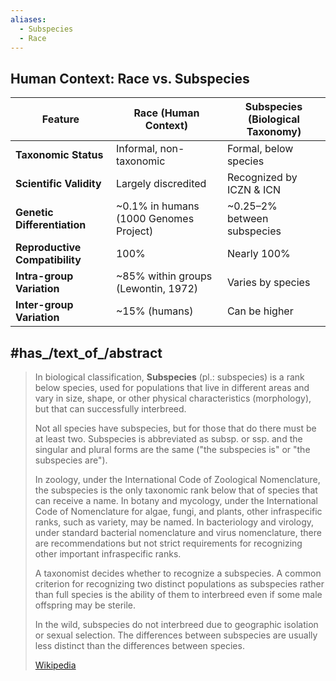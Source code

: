 ```yaml
---
aliases:
  - Subspecies
  - Race
---
```


## Human Context: Race vs. Subspecies

| Feature                        | Race (Human Context)                   | Subspecies (Biological Taxonomy) |
| ------------------------------ | -------------------------------------- | -------------------------------- |
| **Taxonomic Status**           | Informal, non-taxonomic                | Formal, below species            |
| **Scientific Validity**        | Largely discredited                    | Recognized by ICZN & ICN         |
| **Genetic Differentiation**    | ~0.1% in humans (1000 Genomes Project) | ~0.25–2% between subspecies      |
| **Reproductive Compatibility** | 100%                                   | Nearly 100%                      |
| **Intra-group Variation**      | ~85% within groups (Lewontin, 1972)    | Varies by species                |
| **Inter-group Variation**      | ~15% (humans)                          | Can be higher                    |


## #has_/text_of_/abstract 

> In biological classification, **Subspecies** (pl.: subspecies) is a rank below species, 
> used for populations that live in different areas and vary in size, shape, 
> or other physical characteristics (morphology), but that can successfully interbreed. 
> 
> Not all species have subspecies, but for those that do there must be at least two. 
> Subspecies is abbreviated as subsp. or ssp. and the singular and plural forms are the same 
> ("the subspecies is" or "the subspecies are").
>
> In zoology, under the International Code of Zoological Nomenclature, 
> the subspecies is the only taxonomic rank below that of species that can receive a name. 
> In botany and mycology, under the International Code of Nomenclature for algae, fungi, and plants, 
> other infraspecific ranks, such as variety, may be named. 
> In bacteriology and virology, under standard bacterial nomenclature and virus nomenclature, 
> there are recommendations but not strict requirements for recognizing other important infraspecific ranks.
>
> A taxonomist decides whether to recognize a subspecies. 
> A common criterion for recognizing two distinct populations as subspecies rather than full species 
> is the ability of them to interbreed even if some male offspring may be sterile. 
> 
> In the wild, subspecies do not interbreed due to geographic isolation or sexual selection. 
> The differences between subspecies are usually less distinct than the differences between species.
>
> [Wikipedia](https://en.wikipedia.org/wiki/Subspecies) 

